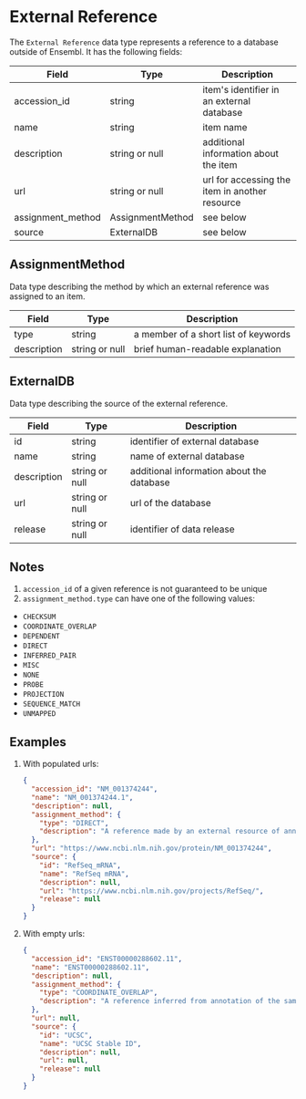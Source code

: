 # External Reference

The `External Reference` data type represents a reference to a database outside of Ensembl. It has the following fields:

| Field             | Type             | Description |
|-------------------|------------------|-------------|
| accession_id      | string           | item's identifier in an external database
| name              | string           | item name
| description       | string or null   | additional information about the item
| url               | string or null   | url for accessing the item in another resource
| assignment_method | AssignmentMethod | see below
| source            | ExternalDB       | see below

## AssignmentMethod
Data type describing the method by which an external reference was assigned to an item.

| Field       | Type           | Description |
|-------------|----------------|-------------|
| type        | string         | a member of a short list of keywords
| description | string or null | brief human-readable explanation 

## ExternalDB
Data type describing the source of the external reference.

| Field       | Type           | Description |
|-------------|----------------|-------------|
| id          | string         | identifier of external database
| name        | string         | name of external database
| description | string or null | additional information about the database
| url         | string or null | url of the database
| release     | string or null | identifier of data release

## Notes
1. `accession_id` of a given reference is not guaranteed to be unique
2. `assignment_method.type` can have one of the following values: 
  - `CHECKSUM`
  - `COORDINATE_OVERLAP`
  - `DEPENDENT`
  - `DIRECT`
  - `INFERRED_PAIR`
  - `MISC`
  - `NONE`
  - `PROBE`
  - `PROJECTION`
  - `SEQUENCE_MATCH`
  - `UNMAPPED`

## Examples

1. With populated urls:

    ```json
    {
      "accession_id": "NM_001374244",
      "name": "NM_001374244.1",
      "description": null,
      "assignment_method": {
        "type": "DIRECT",
        "description": "A reference made by an external resource of annotation to an Ensembl feature that Ensembl imports without modification"
      },
      "url": "https://www.ncbi.nlm.nih.gov/protein/NM_001374244",
      "source": {
        "id": "RefSeq_mRNA",
        "name": "RefSeq mRNA",
        "description": null,
        "url": "https://www.ncbi.nlm.nih.gov/projects/RefSeq/",
        "release": null
      }
    }
    ```

2. With empty urls:

    ```json
    {
      "accession_id": "ENST00000288602.11",
      "name": "ENST00000288602.11",
      "description": null,
      "assignment_method": {
        "type": "COORDINATE_OVERLAP",
        "description": "A reference inferred from annotation of the same locus as a feature in Ensembl. Mostly relevant when comparing annotation between assemblies with different sequences than Ensembl for the same species"
      },
      "url": null,
      "source": {
        "id": "UCSC",
        "name": "UCSC Stable ID",
        "description": null,
        "url": null,
        "release": null
      }
    }
    ```
